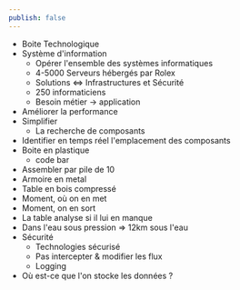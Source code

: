 ```yaml
---
publish: false
---
```



- Boite Technologique
- Système d'information
	- Opérer l'ensemble des systèmes informatiques
	- 4-5000 Serveurs hébergés par Rolex 
	- Solutions <=> Infrastructures et Sécurité
	- 250 informaticiens
	- Besoin métier -> application
- Améliorer la performance
- Simplifier 
	- La recherche de composants
- Identifier en temps réel l'emplacement des composants
- Boite en plastique
	- code bar
- Assembler par pile de 10
- Armoire en metal
- Table en bois compressé
- Moment, où on en met
- Moment, on en sort
- La table analyse si il lui en manque
- Dans l'eau sous pression => 12km sous l'eau
- Sécurité
	- Technologies sécurisé
	- Pas intercepter & modifier les flux
	- Logging
- Où est-ce que l'on stocke les données ?